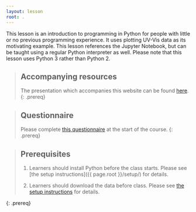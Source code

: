 ```yaml
---
layout: lesson
root: .
---
```


This lesson is an introduction to programming in Python
for people with little or no previous programming experience.
It uses plotting UV-Vis data as its motivating example.
This lesson references the Jupyter Notebook,
but can be taught using a regular Python interpreter as well.
Please note that this lesson uses Python 3 rather than Python 2.

> ## Accompanying resources
> The presentation which accompanies this website can be found [here](https://lucydot.github.io/slides/2022_Python/).    
{: .prereq}

> ## Questionnaire
> Please complete [this questionnaire](https://forms.office.com/r/G2PXrKqMBf) at the start of the course.
{: .prereq}

> ## Prerequisites
> 1. Learners should install Python before the class starts.
>    Please see [the setup instructions]({{ page.root }}/setup/)
>    for details.
>
> 2. Learners should download the data before class.
>    Please see [the setup instructions]({{page.root}}/setup/)
>    for details.
>  
{: .prereq}
